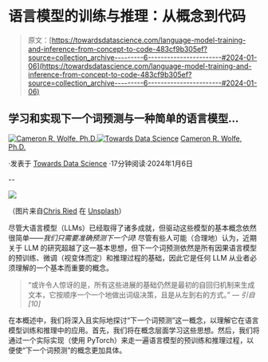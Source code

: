 # 语言模型的训练与推理：从概念到代码

> 原文：[https://towardsdatascience.com/language-model-training-and-inference-from-concept-to-code-483cf9b305ef?source=collection_archive---------6-----------------------#2024-01-06](https://towardsdatascience.com/language-model-training-and-inference-from-concept-to-code-483cf9b305ef?source=collection_archive---------6-----------------------#2024-01-06)

## 学习和实现下一个词预测与一种简单的语言模型...

[](https://wolfecameron.medium.com/?source=post_page---byline--483cf9b305ef--------------------------------)[![Cameron R. Wolfe, Ph.D.](../Images/52bb88d7cf1105501be2fae5ccbe7a03.png)](https://wolfecameron.medium.com/?source=post_page---byline--483cf9b305ef--------------------------------)[](https://towardsdatascience.com/?source=post_page---byline--483cf9b305ef--------------------------------)[![Towards Data Science](../Images/a6ff2676ffcc0c7aad8aaf1d79379785.png)](https://towardsdatascience.com/?source=post_page---byline--483cf9b305ef--------------------------------) [Cameron R. Wolfe, Ph.D.](https://wolfecameron.medium.com/?source=post_page---byline--483cf9b305ef--------------------------------)

·发表于 [Towards Data Science](https://towardsdatascience.com/?source=post_page---byline--483cf9b305ef--------------------------------) ·17分钟阅读·2024年1月6日

--

![](../Images/a8b71e93af85d8dfd9d788819ccea379.png)

（图片来自[Chris Ried](https://unsplash.com/@cdr6934?utm_content=creditCopyText&utm_medium=referral&utm_source=unsplash) 在 [Unsplash](https://unsplash.com/photos/a-computer-screen-with-a-bunch-of-code-on-it-ieic5Tq8YMk?utm_content=creditCopyText&utm_medium=referral&utm_source=unsplash)）

尽管大语言模型（LLMs）已经取得了诸多成就，但驱动这些模型的基本概念依然很简单——*我们只需要准确预测下一个词*! 尽管有些人可能（合理地）认为，近期关于 LLM 的研究超越了这一基本思想，但下一个词预测依然是所有因果语言模型的预训练、微调（视变体而定）和推理过程的基础，因此它是任何 LLM 从业者必须理解的一个基本而重要的概念。

> “或许令人惊讶的是，所有这些进展的基础仍然是最初的自回归机制来生成文本，它按顺序一个一个地做出词级决策，且是从左到右的方式。” *— 引自 [10]*

在本概述中，我们将深入且实际地探讨“下一个词预测”这一概念，以理解它在语言模型训练和推理中的应用。首先，我们将在概念层面学习这些思想。然后，我们将通过一个实际实现（使用 PyTorch）来走一遍语言模型的预训练和推理过程，以便使“下一个词预测”的概念更加具体。
